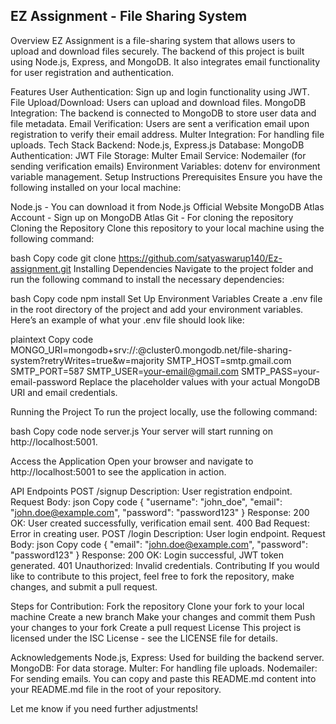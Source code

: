 ## EZ Assignment - File Sharing System
Overview
EZ Assignment is a file-sharing system that allows users to upload and download files securely. The backend of this project is built using Node.js, Express, and MongoDB. It also integrates email functionality for user registration and authentication.

Features
User Authentication: Sign up and login functionality using JWT.
File Upload/Download: Users can upload and download files.
MongoDB Integration: The backend is connected to MongoDB to store user data and file metadata.
Email Verification: Users are sent a verification email upon registration to verify their email address.
Multer Integration: For handling file uploads.
Tech Stack
Backend: Node.js, Express.js
Database: MongoDB
Authentication: JWT
File Storage: Multer
Email Service: Nodemailer (for sending verification emails)
Environment Variables: dotenv for environment variable management.
Setup Instructions
Prerequisites
Ensure you have the following installed on your local machine:

Node.js - You can download it from Node.js Official Website
MongoDB Atlas Account - Sign up on MongoDB Atlas
Git - For cloning the repository
Cloning the Repository
Clone this repository to your local machine using the following command:

bash
Copy code
git clone https://github.com/satyaswarup140/Ez-assignment.git
Installing Dependencies
Navigate to the project folder and run the following command to install the necessary dependencies:

bash
Copy code
npm install
Set Up Environment Variables
Create a .env file in the root directory of the project and add your environment variables. Here’s an example of what your .env file should look like:

plaintext
Copy code
MONGO_URI=mongodb+srv://<username>:<password>@cluster0.mongodb.net/file-sharing-system?retryWrites=true&w=majority
SMTP_HOST=smtp.gmail.com
SMTP_PORT=587
SMTP_USER=your-email@gmail.com
SMTP_PASS=your-email-password
Replace the placeholder values with your actual MongoDB URI and email credentials.

Running the Project
To run the project locally, use the following command:

bash
Copy code
node server.js
Your server will start running on http://localhost:5001.

Access the Application
Open your browser and navigate to http://localhost:5001 to see the application in action.

API Endpoints
POST /signup
Description: User registration endpoint.
Request Body:
json
Copy code
{
    "username": "john_doe",
    "email": "john.doe@example.com",
    "password": "password123"
}
Response:
200 OK: User created successfully, verification email sent.
400 Bad Request: Error in creating user.
POST /login
Description: User login endpoint.
Request Body:
json
Copy code
{
    "email": "john.doe@example.com",
    "password": "password123"
}
Response:
200 OK: Login successful, JWT token generated.
401 Unauthorized: Invalid credentials.
Contributing
If you would like to contribute to this project, feel free to fork the repository, make changes, and submit a pull request.

Steps for Contribution:
Fork the repository
Clone your fork to your local machine
Create a new branch
Make your changes and commit them
Push your changes to your fork
Create a pull request
License
This project is licensed under the ISC License - see the LICENSE file for details.

Acknowledgements
Node.js, Express: Used for building the backend server.
MongoDB: For data storage.
Multer: For handling file uploads.
Nodemailer: For sending emails.
You can copy and paste this README.md content into your README.md file in the root of your repository.

Let me know if you need further adjustments!
